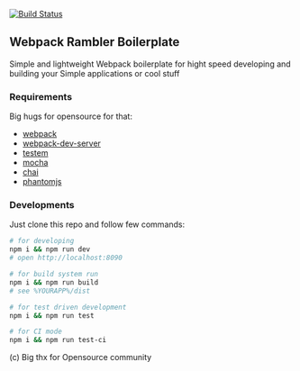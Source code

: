 [![Build Status](https://travis-ci.org/rambler-digital-solutions/rambler-webpack-boilerplate.svg?branch=master)](https://travis-ci.org/rambler-digital-solutions/rambler-webpack-boilerplate)

## Webpack Rambler Boilerplate
Simple and lightweight Webpack boilerplate for hight speed developing and building your Simple applications or cool stuff

### Requirements
Big hugs for opensource for that:
- [webpack](https://github.com/webpack/webpack)
- [webpack-dev-server](https://github.com/webpack/webpack-dev-server)
- [testem](https://github.com/testem/testem)
- [mocha](https://github.com/mochajs/mocha)
- [chai](https://github.com/chaijs/chai)
- [phantomjs](https://github.com/ariya/phantomjs/)


### Developments
Just clone this repo and follow few commands:

```bash
# for developing
npm i && npm run dev
# open http://localhost:8090
```

```bash
# for build system run
npm i && npm run build
# see %YOURAPP%/dist
```

```bash
# for test driven development
npm i && npm run test
```

```bash
# for CI mode
npm i && npm run test-ci
```

(c) Big thx for Opensource community
